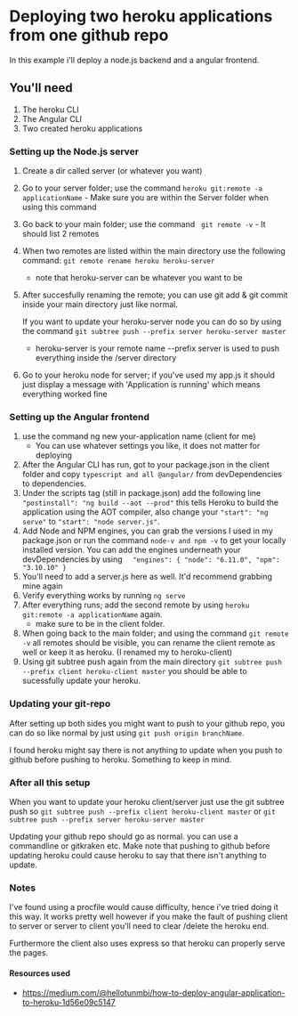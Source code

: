 # Deploying two heroku applications from one github repo
In this example i'll deploy a node.js backend and a angular frontend.

## You'll need
1. The heroku CLI
2. The Angular CLI
3. Two created heroku applications

### Setting up the Node.js server
1. Create a dir called server (or whatever you want)
2. Go to your server folder; use the command ``` heroku git:remote -a applicationName ```
 		- Make sure you are within the Server folder when using this command
3. Go back to your main folder; use the command ``` git remote -v```
 		- It should list 2 remotes
4. When two remotes are listed within the main directory use the following command: ```git remote rename heroku heroku-server```
	- note that heroku-server can be whatever you want to be
5. After succesfully renaming the remote; you can use git add & git commit inside your main directory just like normal. 

	If you want to update your heroku-server node you can do so by using the command ```git subtree push --prefix server heroku-server master```
	- heroku-server is your remote name --prefix server is used to push everything inside the /server directory

6. Go to your heroku node for server; if you've used my app.js it should just display a message with 'Application is running' which means everything worked fine

### Setting up the Angular frontend
1. use the command ng new your-application name (client for me)
	 - You can use whatever settings you like, it does not matter for deploying
2. After the Angular CLI has run, got to your package.json in the client folder and copy ```typescript and all @angular/``` from devDependencies to dependencies.
3. Under the scripts tag (still in package.json) add the following line
```"postinstall": "ng build --aot --prod"``` this tells Heroku to build the application using the AOT compiler, also change your ```"start": "ng serve"``` to ```"start": "node server.js"```.
4. Add Node and NPM engines, you can grab the versions I used in my package.json or run the command ```node-v and npm -v``` to get your locally installed version. You can add the engines underneath your devDependencies by using ```  "engines": {
    "node": "6.11.0",
    "npm": "3.10.10"
  }```
5. You'll need to add a server.js here as well. It'd recommend grabbing mine again
6. Verify everything works by running ```ng serve```
7.  After everything runs; add the second remote by using ``` heroku git:remote -a applicationName ``` again.
	- make sure to be in the client folder.
8. When going back to the main folder; and using the command ```git remote -v``` all remotes should be visible, you can rename the client remote as well or keep it as heroku. (I renamed my to heroku-client)
9. Using git subtree push again from the main directory ```git subtree push --prefix client heroku-client master``` you should be able to sucessfully update your heroku.

### Updating your git-repo
After setting up both sides you might want to push to your github repo, you can do so like normal by just using ```git push origin branchName```.

I found heroku might say there is not anything to update when you push to github before pushing to heroku. Something to keep in mind.

### After all this setup
When you want to update your heroku client/server just use the git subtree push so
```git subtree push --prefix client heroku-client master``` or
```git subtree push --prefix server heroku-server master```

Updating your github repo should go as normal. you can use a commandline or gitkraken etc. 
Make note that pushing to github before updating heroku could cause heroku to say that there isn't anything to update.

### Notes
I've found using a procfile would cause difficulty, hence i've tried doing it this way. It works pretty well however if you make the fault of pushing client to server or server to client you'll need to clear /delete the heroku end.

Furthermore the client also uses express so that heroku can properly serve the pages.

#### Resources used
 - https://medium.com/@hellotunmbi/how-to-deploy-angular-application-to-heroku-1d56e09c5147
